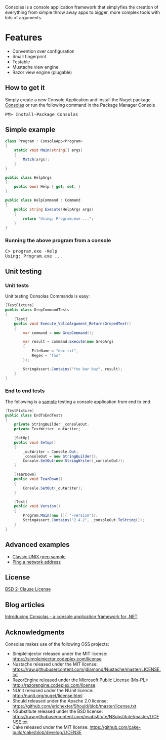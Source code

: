 Consolas is a console application framework that simplyfies the creation of everything from simple throw away apps to bigger, more complex tools with lots of arguments.

# Features
- Convention over configuration
- Small fingerprint
- Testable
- Mustache view engine
- Razor view engine (plugable)

## How to get it

Simply create a new Console Application and install the Nuget package [Consolas](https://www.nuget.org/packages/Consolas/) or run the following command in the Package Manager Console

<pre>
PM> Install-Package Consolas
</pre>

## Simple example

```csharp
class Program : ConsoleApp<Program>
{
    static void Main(string[] args)
    {
        Match(args);
    }
}

public class HelpArgs
{
    public bool Help { get; set; }
}

public class HelpCommand : Command
{
    public string Execute(HelpArgs args)
    {
        return "Using: Program.exe ...";
    }
}
```

### Running the above program from a console

<pre>
C> program.exe -Help
Using: Program.exe ...
</pre>

## Unit testing
### Unit tests
Unit testing Consolas Commands is easy:
```csharp
[TestFixture]
public class GrepCommandTests
{
    [Test]
    public void Execute_ValidArgument_ReturnsGrepedText()
    {
        var command = new GrepCommand();

        var result = command.Execute(new GrepArgs
        {
            FileName = "doc.txt",
            Regex = "foo"
        });

        StringAssert.Contains("foo bar baz", result);
    }
}
```

### End to end tests
The following is a [sample](https://github.com/rickardn/Consolas/blob/master/Source/UnitTests/Samples/Samples.Grep.Tests/EndToEndTests.cs) testing a console application from end to end:

```csharp
[TestFixture]
public class EndToEndTests
{
    private StringBuilder _consoleOut;
    private TextWriter _outWriter;

    [SetUp]
    public void Setup()
    {
        _outWriter = Console.Out;
        _consoleOut = new StringBuilder();
        Console.SetOut(new StringWriter(_consoleOut));
    }

    [TearDown]
    public void TearDown()
    {
        Console.SetOut(_outWriter);
    }

    [Test]
    public void Version()
    {
        Program.Main(new []{ "-version"});
        StringAssert.Contains("2.4.2", _consoleOut.ToString());
    }
}
```


## Advanced examples
- [Classic UNIX grep sample](https://github.com/rickardn/Consolas/tree/master/Source/Samples/Samples.Grep)
- [Ping a network address](https://github.com/rickardn/Consolas/tree/master/Source/Samples/Samples.Ping)

## License

[BSD 2-Clause License](https://github.com/rickardn/Consolas/blob/master/LICENCE.md)

## Blog articles

[Introducing Consolas - a console application framework for .NET](http://www.rickardnilsson.net/?tag=/consolas)

## Acknowledgments

Consolas makes use of the following OSS projects:

- SimpleInjector released under the MIT license: https://simpleinjector.codeplex.com/license
- Nustache released under the MIT license: https://raw.githubusercontent.com/jdiamond/Nustache/master/LICENSE.txt
- RazorEngine released under the Microsoft Public License (Ms-PL): http://razorengine.codeplex.com/license
- NUnit released under the NUnit licence: http://nunit.org/nuget/license.html
- Should released under the Apache 2.0 license: https://github.com/erichexter/Should/blob/master/license.txt
- NSubstitute released under the BSD license: https://raw.githubusercontent.com/nsubstitute/NSubstitute/master/LICENSE.txt
- Cake released under the MIT license: https://github.com/cake-build/cake/blob/develop/LICENSE
